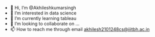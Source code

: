 - 👋 Hi, I’m @Akhileshkumarsingh
- 👀 I’m interested in data science
- 🌱 I’m currently learning tableau
- 💞️ I’m looking to collaborate on ...
- 📫 How to reach me through email akhilesh2101248cs@iiitbh.ac.in

<!---
Akhileshkumarsingh21221/Akhileshkumarsingh21221 is a ✨ special ✨ repository because its `README.md` (this file) appears on your GitHub profile.
You can click the Preview link to take a look at your changes.
--->
